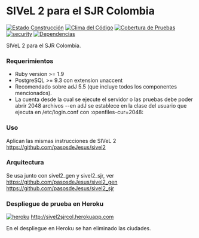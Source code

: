 # SIVeL 2 para el SJR Colombia
[![Estado Construcción](https://api.travis-ci.org/pasosdeJesus/sivel2_sjrcol.svg?branch=master)](https://travis-ci.org/pasosdeJesus/sivel2_sjrcol) [![Clima del Código](https://codeclimate.com/github/pasosdeJesus/sivel2_sjrcol/badges/gpa.svg)](https://codeclimate.com/github/pasosdeJesus/sivel2_sjrcol) [![Cobertura de Pruebas](https://codeclimate.com/github/pasosdeJesus/sivel2_sjrcol/badges/coverage.svg)](https://codeclimate.com/github/pasosdeJesus/sivel2_sjrcol) [![security](https://hakiri.io/github/pasosdeJesus/sivel2_sjrcol/master.svg)](https://hakiri.io/github/pasosdeJesus/sivel2_sjrcol/master) [![Dependencias](https://gemnasium.com/pasosdeJesus/sivel2_sjrcol.svg)](https://gemnasium.com/pasosdeJesus/sivel2_sjrcol) 

SIVeL 2 para el SJR Colombia.

### Requerimientos
* Ruby version >= 1.9
* PostgreSQL >= 9.3 con extension unaccent
* Recomendado sobre adJ 5.5 (que incluye todos los componentes mencionados). 
* La cuenta desde la cual se ejecute el servidor o las pruebas debe poder abrir 2048 archivos --en adJ se establece en la clase del usuario que ejecuta en /etc/login.conf con :openfiles-cur=2048:


### Uso
Aplican las mismas instrucciones de SIVeL 2
https://github.com/pasosdeJesus/sivel2

### Arquitectura
Se usa junto con sivel2_gen y sivel2_sjr, ver
https://github.com/pasosdeJesus/sivel2_gen
https://github.com/pasosdeJesus/sivel2_sjr

### Despliegue de prueba en Heroku

[![heroku](https://www.herokucdn.com/deploy/button.svg)](http://sivel2sjrcol.herokuapp.com) http://sivel2sjrcol.herokuapp.com

En el despliegue en Heroku se han eliminado las ciudades.


